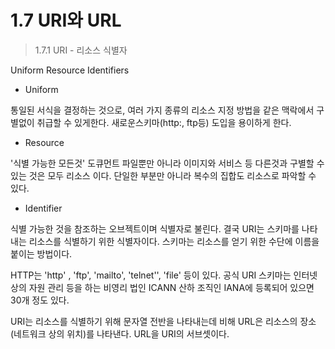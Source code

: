 # 1.7 URI와 URL

> 1.7.1 URI - 리소스 식별자

Uniform Resource Identifiers

* Uniform

통일된 서식을 결정하는 것으로, 여러 가지 종류의 리소스 지정 방법을 같은 맥락에서 구별없이 취급할 수 있게한다. 새로운스키마\(http:, ftp등\) 도입을 용이하게 한다.

* Resource

'식별 가능한 모든것' 도큐먼트 파일뿐만 아니라 이미지와 서비스 등 다른것과 구별할 수 있는 것은 모두 리소스 이다. 단일한 부분만 아니라 복수의 집합도 리소스로 파악할 수 있다.

* Identifier

식별 가능한 것을 참조하는 오브젝트이며 식별자로 불린다. 결국 URI는 스키마를 나타내는 리소스를 식별하기 위한 식별자이다. 스키마는 리소스를 얻기 위한 수단에 이름을 붙이는 방법이다.

HTTP는 'http' , 'ftp', 'mailto', 'telnet'', 'file' 등이 있다. 공식 URI 스키마는 인터넷 상의 자원 관리 등을 하는 비영리 법인 ICANN 산하 조직인 IANA에 등록되어 있으면 30개 정도 있다.

URI는 리소스를 식별하기 위해 문자열 전반을 나타내는데 비해 URL은 리소스의 장소\(네트워크 상의 위치\)를 나타낸다. URL을 URI의 서브셋이다.

